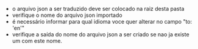 - o arquivo json a ser traduzido deve ser colocado na raiz desta pasta
- verifique o nome do arquivo json importado
- é necessário informar para qual idioma voce quer alterar no campo "to: 'en'"
- verifique a saída do nome do arquivo json a ser criado se nao ja existe um com este nome.
